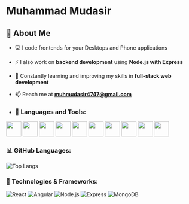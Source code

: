 # Muhammad Mudasir

## 🚀 About Me  
- 💻 I code frontends for your Desktops and Phone applications
- ⚡ I also work on **backend development** using **Node.js with Express**  
- 🌱 Constantly learning and improving my skills in **full-stack web development**  
- 📫 Reach me at **muhmudasir4747@gmail.com**

- ### 🚀 Languages and Tools:
<p align="left"> 
  <img src="https://cdn.jsdelivr.net/gh/devicons/devicon/icons/javascript/javascript-original.svg" width="40px"/>
  <img src="https://cdn.jsdelivr.net/gh/devicons/devicon/icons/typescript/typescript-original.svg" width="40px"/>
  <img src="https://cdn.jsdelivr.net/gh/devicons/devicon/icons/react/react-original.svg" width="40px"/>
  <img src="https://cdn.jsdelivr.net/gh/devicons/devicon/icons/angularjs/angularjs-original.svg" width="40px"/>
  <img src="https://cdn.jsdelivr.net/gh/devicons/devicon/icons/nodejs/nodejs-original.svg" width="40px"/>
  <img src="https://cdn.jsdelivr.net/gh/devicons/devicon/icons/express/express-original.svg" width="40px"/>
  <img src="https://cdn.jsdelivr.net/gh/devicons/devicon/icons/mongodb/mongodb-original.svg" width="40px"/>
  <img src="https://cdn.jsdelivr.net/gh/devicons/devicon/icons/html5/html5-original.svg" width="40px"/>
  <img src="https://cdn.jsdelivr.net/gh/devicons/devicon/icons/css3/css3-original.svg" width="40px"/>
  <img src="https://cdn.jsdelivr.net/gh/devicons/devicon/icons/github/github-original.svg" width="40px"/>
</p>

### 📊 GitHub Languages:
![Top Langs](https://github-readme-stats.vercel.app/api/top-langs/?username=MuhammadMudasir4747&layout=compact&langs_count=8&theme=radical)

### 🚀 Technologies & Frameworks:
![React](https://img.shields.io/badge/React-60%25-blue?style=flat&logo=react)
![Angular](https://img.shields.io/badge/Angular-50%25-red?style=flat&logo=angular)
![Node.js](https://img.shields.io/badge/Node.js-75%25-green?style=flat&logo=node.js)
![Express](https://img.shields.io/badge/Express-65%25-grey?style=flat&logo=express)
![MongoDB](https://img.shields.io/badge/MongoDB-50%25-brightgreen?style=flat&logo=mongodb)


